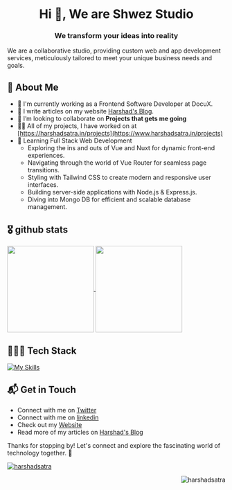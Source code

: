 <h1 align="center">Hi 👋, We are Shwez Studio</h1>
<h3 align="center">We transform your ideas into reality</h3>

We are a collaborative studio, providing custom web and app development services, meticulously tailored to meet your unique business needs and goals.

## 🚀 About Me
- 🔭 I'm currently working as a Frontend Software Developer at DocuX.
- 📝 I write articles on my website [Harshad's Blog]([https://theenthusiast.dev](https://blog.harshadsatra.in/)).
- 👯 I’m looking to collaborate on **Projects that gets me going**
- 👨‍💻 All of my projects, I have worked on at [https://harshadsatra.in/projects](https://www.harshadsatra.in/projects)
- 🚀 Learning Full Stack Web Development
  - Exploring the ins and outs of Vue and Nuxt for dynamic front-end experiences.
  - Navigating through the world of Vue Router for seamless page transitions.
  - Styling with Tailwind CSS to create modern and responsive user interfaces.
  - Building server-side applications with Node.js & Express.js.
  - Diving into Mongo DB for efficient and scalable database management.

## 🎖 github stats
<a href="https://github.com/harshadsatra">
  <img height=200 align="center" src="https://github-readme-stats.vercel.app/api?username=harshadsatra&theme=vue-dark&show_icons=true&rank_icon=percentile&hide_border=true&count_private=true" />
</a>
<a href="https://github.com/harshadsatra">
  <img height=200 align="center" src="https://github-readme-stats.vercel.app/api/top-langs?username=harshadsatra&theme=vue-dark&layout=compact&langs_count=8&card_width=320&hide_border=true&count_private=true" />
</a>

## 👨🏼‍💻 Tech Stack
[![My Skills](https://skillicons.dev/icons?i=html,md,css,sass,svg,ts,js,jquery,threejs,d3,p5js,py,php,laravel,wordpress,bootstrap,tailwind,postgres,firebase,mongodb,mysql,sqlite,graphql,planetscale,elasticsearch,express,angular,nodejs,vue,nuxtjs,pinia,react,nextjs,redis,aws,azure,gcp,gatsby,netlify,sentry,cloudflare,git,github,githubactions,gitlab,bitbucket,docker,codepen,linux,yarn,npm,pnpm,gradle,nginx,gulp,vite,webpack,postman,powershell,regex,remix,ubuntu,vercel,visualstudio,vscode,webflow,ai,ps,figma,xd&perline=10)](https://www.harshadsatra.in/)

## 📬 Get in Touch
- Connect with me on [Twitter](https://twitter.com/Harshadsatra)
- Connect with me on [linkedin](https://www.linkedin.com/in/harshadsatra/)
- Check out my [Website](https://www.harshadsatra.in/)
- Read more of my articles on [Harshad's Blog](https://blog.harshadsatra.in/)

Thanks for stopping by! Let's connect and explore the fascinating world of technology together. 🚀



<p align="left"> <a href="https://twitter.com/harshadsatra" target="blank"><img src="https://img.shields.io/twitter/follow/harshadsatra?logo=twitter&style=for-the-badge" alt="harshadsatra" /></a> </p>
<p align="right"> <img src="https://komarev.com/ghpvc/?username=harshadsatra&label=Profile%20views&color=0e75b6&style=flat" alt="harshadsatra" /> </p>
